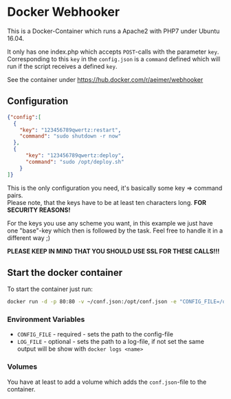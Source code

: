 # Docker Webhooker
This is a Docker-Container which runs a Apache2 with PHP7 under Ubuntu 16.04.

It only has one index.php which accepts `POST`-calls with the parameter `key`.
Corresponding to this `key` in the `config.json` is a `command` defined which will run if the script receives a defined `key`.

See the container under <https://hub.docker.com/r/aeimer/webhooker>
 
## Configuration
````json
{"config":[
  {
    "key": "123456789qwertz:restart",
    "command": "sudo shutdown -r now"
  },
  {
      "key": "123456789qwertz:deploy",
      "command": "sudo /opt/deploy.sh"
    }
]}
````

This is the only configuration you need, it's basically some key => command pairs.   
Please note, that the keys have to be at least ten characters long. **FOR SECURITY REASONS!**

For the keys you use any scheme you want, in this example we just have one "base"-key which then is followed by the task.
Feel free to handle it in a different way ;)

**PLEASE KEEP IN MIND THAT YOU SHOULD USE SSL FOR THESE CALLS!!!**

## Start the docker container
To start the container just run:

````bash
docker run -d -p 80:80 -v ~/conf.json:/opt/conf.json -e "CONFIG_FILE=/opt/conf.json" --name webhooker aeimer/webhooker
````

### Environment Variables
- `CONFIG_FILE` - required - sets the path to the config-file
- `LOG_FILE` - optional - sets the path to a log-file, if not set the same output will be show with `docker logs <name>`

### Volumes
You have at least to add a volume which adds the `conf.json`-file to the container.
